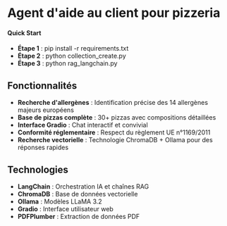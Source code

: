 # Agent d'aide au client pour pizzeria  

#### Quick Start
- **Étape 1** : pip install -r requirements.txt
- **Étape 2** : python collection_create.py
- **Étape 3** : python rag_langchain.py

## Fonctionnalités
- **Recherche d'allergènes** : Identification précise des 14 allergènes majeurs européens
- **Base de pizzas complète** : 30+ pizzas avec compositions détaillées
- **Interface Gradio** : Chat interactif et convivial
- **Conformité réglementaire** : Respect du règlement UE n°1169/2011
- **Recherche vectorielle** : Technologie ChromaDB + Ollama pour des réponses rapides

## Technologies
- **LangChain** : Orchestration IA et chaînes RAG
- **ChromaDB** : Base de données vectorielle
- **Ollama** : Modèles LLaMA 3.2
- **Gradio** : Interface utilisateur web
- **PDFPlumber** : Extraction de données PDF
```
